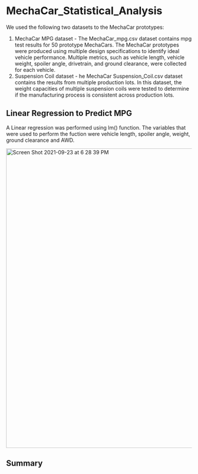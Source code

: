 # MechaCar_Statistical_Analysis
We used the following two datasets to the MechaCar prototypes:
1. MechaCar MPG dataset - The MechaCar_mpg.csv dataset contains mpg test results for 50 prototype MechaCars. The MechaCar prototypes were produced using multiple design specifications to identify ideal vehicle performance. Multiple metrics, such as vehicle length, vehicle weight, spoiler angle, drivetrain, and ground clearance, were collected for each vehicle.
2. Suspension Coil dataset - he MechaCar Suspension_Coil.csv dataset contains the results from multiple production lots. In this dataset, the weight capacities of multiple suspension coils were tested to determine if the manufacturing process is consistent across production lots. 

## Linear Regression to Predict MPG
A Linear regression was performed using lm() function. The variables that were used to perform the fuction were vehicle length, spoiler angle, weight, ground clearance and AWD. 


<img width="814" alt="Screen Shot 2021-09-23 at 6 28 39 PM" src="https://user-images.githubusercontent.com/85711507/134596785-ba9faafc-e2b6-49d7-b497-8e0ce778dea4.png">

## Summary


